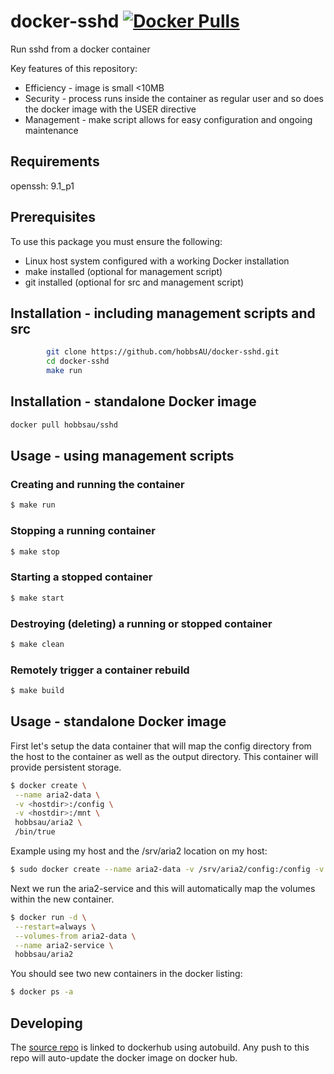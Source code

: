 # docker-sshd [![Docker Pulls](https://img.shields.io/docker/pulls/hobbsau/sshd.svg)](https://hub.docker.com/r/hobbsau/sshd/)

Run sshd from a docker container

Key features of this repository:
* Efficiency - image is small <10MB
* Security - process runs inside the container as regular user and so does the docker image with the USER directive
* Management - make script allows for easy configuration and ongoing maintenance

## Requirements
openssh: 9.1_p1

## Prerequisites
To use this package you must ensure the following:
* Linux host system configured with a working Docker installation 
* make installed (optional for management script)
* git installed (optional for src and management script)


## Installation - including management scripts and src
```sh
        git clone https://github.com/hobbsAU/docker-sshd.git
        cd docker-sshd
        make run
```

## Installation - standalone Docker image
```sh
docker pull hobbsau/sshd
```

## Usage - using management scripts

### Creating and running the container
```sh
$ make run
```

### Stopping a running container
```sh
$ make stop
```

### Starting a stopped container
```sh
$ make start
```

### Destroying (deleting) a running or stopped container
```sh
$ make clean
```

### Remotely trigger a container rebuild
```sh
$ make build
```


## Usage - standalone Docker image

First let's setup the data container that will map the config directory from the host to the container as well as the output directory. This container will provide persistent storage.
```sh
$ docker create \
 --name aria2-data \
 -v <hostdir>:/config \
 -v <hostdir>:/mnt \
 hobbsau/aria2 \
 /bin/true
```  

Example using my host and the /srv/aria2 location on my host:
```sh
$ sudo docker create --name aria2-data -v /srv/aria2/config:/config -v /srv/aria2/mnt:/mnt hobbsau/aria2
```  

Next we run the aria2-service and this will automatically map the volumes within the new container.
```sh
$ docker run -d \
 --restart=always \
 --volumes-from aria2-data \
 --name aria2-service \
 hobbsau/aria2
```  

You should see two new containers in the docker listing:
```sh
$ docker ps -a
```

## Developing
The [source repo](https://github.com/hobbsAU/docker-aria2) is linked to dockerhub using autobuild. Any push to this repo will auto-update the docker image on docker hub.
